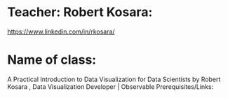 # Teacher: Robert Kosara: 

https://www.linkedin.com/in/rkosara/

# Name of class: 

A Practical Introduction to Data Visualization for Data Scientists by Robert Kosara , Data Visualization Developer | Observable Prerequisites/Links:



